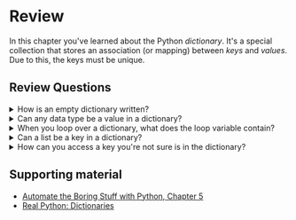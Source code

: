 # Review

In this chapter you've learned about the Python _dictionary_. It's a special collection that
stores an association (or mapping) between _keys_ and _values_. Due to this, the keys must be unique.



## Review Questions


<details>
    <summary>How is an empty dictionary written?</summary>
    <code>{}</code> or <code>dict()</code>
</details>

<details>
    <summary>Can any data type be a value in a dictionary?</summary>
    Yes!
</details>

<details>
  <summary>When you loop over a dictionary, what does the loop variable contain?</summary>
  The <em>key</em>, not the <em>value</em>.
</details>

<details>
    <summary>Can a list be a key in a dictionary?</summary>
    No. Lists are <em>mutable</em> (they can be modified after you create them) so they cannot be stable keys.
</details>

<details>
  <summary>How can you access a key you're not sure is in the dictionary?</summary>
  If the key is not in the dictionary you cannot access it. But you can check that it is <code>in</code> the dictionary first.
</details>

## Supporting material
* [Automate the Boring Stuff with Python, Chapter 5](http://automatetheboringstuff.com/2e/chapter5/)
* [Real Python: Dictionaries](https://realpython.com/python-dicts/)
